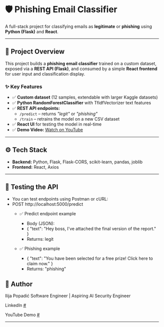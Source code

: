 # 🛡️ Phishing Email Classifier

A full-stack project for classifying emails as **legitimate** or **phishing** using **Python (Flask)** and **React**.

---

## 📌 **Project Overview**

This project builds a **phishing email classifier** trained on a custom dataset, exposed via a **REST API (Flask)**, and consumed by a simple **React frontend** for user input and classification display.

### ✨ **Key Features**

- ✅ **Custom dataset** (12 samples, extendable with larger Kaggle datasets)
- ✅ **Python RandomForestClassifier** with TfidfVectorizer text features
- ✅ **REST API endpoints:**
  - `/predict` – returns *"legit"* or *"phishing"*
  - `/train` – retrains the model on a new CSV dataset
- ✅ **React UI** for testing the model in real-time
- ✅ **Demo Video:** [Watch on YouTube](https://youtu.be/3lV3m6ewS8U?si=O8hC0cC-1F79qU3o) <!-- replace # with your video link -->

---

## ⚙️ **Tech Stack**

- **Backend:** Python, Flask, Flask-CORS, scikit-learn, pandas, joblib
- **Frontend:** React, Axios

---

## 🔬 **Testing the API**

- You can test endpoints using Postman or cURL:
- POST http://localhost:5000/predict
  - ✅ Predict endpoint example
    - Body (JSON):
    - { "text": "Hey boss, I've attached the final version of the report." }
    - Returns: legit

  - ✅ Phishing example
    - { "text": "You have been selected for a free prize! Click here to claim now." }
    - Returns: "phishing"

## 👤 Author
Ilija Popadić
Software Engineer | Aspiring AI Security Engineer

LinkedIn [#](https://www.linkedin.com/in/ilija-popadic-27a4a72b3/)

YouTube Demo [#](https://youtu.be/3lV3m6ewS8U?si=gZqBkL8hJMcDcbU9)



---
